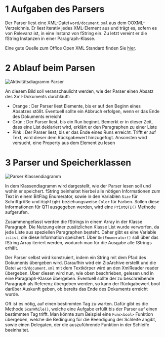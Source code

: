 # 1 Aufgaben des Parsers
Der Parser liest eine XML-Datei `word/document.xml` aus dem OOXML-Verzeichnis. Er liest iterativ jedes XML-Element aus und trägt es, sofern es von Relevanz ist, in eine Instanz von fString ein. Zu letzt vereint er die fString Instanzen in einer Paragraph-Klasse.

Eine gute Quelle zum Office Open XML Standard finden Sie [hier](http://officeopenxml.com/WPcontentOverview.php).

# 2 Ablauf beim Parsen

![Aktivitätsdiagramm Parser](https://i.imgur.com/USkU4tk.png)

An diesem Bild soll veranschaulicht werden, wie der Parser einen Absatz des Xml-Dokuments durchläuft:

 <ul>
  <li>Orange : Der Parser liest Elemente, bis er auf den Beginn eines Absatzes stößt. Eventuell sollte ein Abbruch erfolgen, wenn er das Ende des Dokuments erreicht</li>
  <li>Grün : Der Parser liest, bis ein Run beginnt. Bemerkt er in dieser Zeit, dass eine List deklariert wird, erklärt er den Paragraphen zu einer Liste</li>
  <li>Pink : Der Parser liest, bis er das Ende eines Runs erreicht. Trifft er auf Text, wird dieser dem Rückgabewert hinzugefügt. Ansonsten wird versucht, eine Property aus dem Element zu lesen</li>
</ul> 

# 3 Parser und Speicherklassen

![Parser Klassendiagramm](https://i.imgur.com/O4lo1kz.png)

In dem Klassendiagramm wird dargestellt, wie der Parser lesen soll und wohin er speichert.
fString beinhaltet hierbei alle nötigen Informationen zum Text in einem BitFlag Enumerator, sowie in den Variablen `Size` für Schriftgröße und `Highlight` beziehungsweise `Color` für Farben. 
Sollen diese Informationen für QTI ausgegeben werden, wird eine `PrintQTI()` Methode aufgerufen. 

Zusammengefasst werden die fStrings in einem Array in der Klasse Paragraph. Die Nutzung einer zusätzlichen Klasse List wurde verworfen, da jede Liste aus speziellen Paragraphen besteht. Daher gibt es eine Variable `isList`, die diese Information speichert.
Über `GetEnumerator()` soll über das fString Array iteriert werden, wodurch man für die Ausgabe alle fStrings erhält.

Der Parser selbst wird konstruiert, indem ein String mit dem Pfad des Dokuments übergeben wird. Daraufhin wird ein ZipArchive erstellt und die Datei `word/document.xml` mit dem Textkörper wird an den XmlReader reader übergeben.
Über diesen wird nun, wie oben beschrieben, gelesen und in eine Paragraph-Klasse übergeben. Eventuell sollte der zu beschreibende Paragraph als Referenz übergeben werden, so kann der Rückgabewert bool darüber Auskunft geben, ob bereits das Ende des Dokuments erreicht wurde.

Oft ist es nötig, auf einen bestimmten Tag zu warten. Dafür gibt es die Methode `ScanWhile()`, welche eine Aufgabe erfüllt bis der Parser auf einen bestimmten Tag trifft. Man könnte zum Beispiel eine `Func<bool>` Funktion übergeben, welche die Bedingung für die Beendigung der Schleife angibt, sowie einen Delegaten, der die auszuführende Funktion in der Schleife beeinhaltet.
